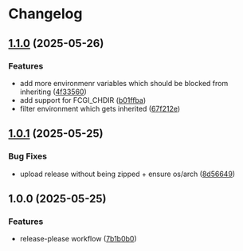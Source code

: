 <!--
SPDX-FileCopyrightText: 2025 2025 Lukas Heindl

SPDX-License-Identifier: MIT
-->

# Changelog

## [1.1.0](https://github.com/atticus-sullivan/fcgiwrap_go/compare/v1.0.1...v1.1.0) (2025-05-26)


### Features

* add more environmenr variables which should be blocked from inheriting ([4f33560](https://github.com/atticus-sullivan/fcgiwrap_go/commit/4f335602dbecb143cf841ddcff1545a7363539c2))
* add support for FCGI_CHDIR ([b01ffba](https://github.com/atticus-sullivan/fcgiwrap_go/commit/b01ffbaa885ac4cd16e4f29c8b4e5ed58895bf06))
* filter environment which gets inherited ([67f212e](https://github.com/atticus-sullivan/fcgiwrap_go/commit/67f212ebdb6ae321b106adbd7b8fa8da41fca78e))

## [1.0.1](https://github.com/atticus-sullivan/fcgiwrap_go/compare/v1.0.0...v1.0.1) (2025-05-25)


### Bug Fixes

* upload release without being zipped + ensure os/arch ([8d56649](https://github.com/atticus-sullivan/fcgiwrap_go/commit/8d56649263c134036efbbfec69aa36c18a4a5163))

## 1.0.0 (2025-05-25)


### Features

* release-please workflow ([7b1b0b0](https://github.com/atticus-sullivan/fcgiwrap_go/commit/7b1b0b01432a836305e545e9b689f0bbb39f6bbe))
